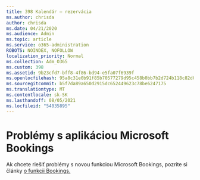 ```yaml
---
title: 398 Kalendár – rezervácia
ms.author: chrisda
author: chrisda
ms.date: 04/21/2020
ms.audience: Admin
ms.topic: article
ms.service: o365-administration
ROBOTS: NOINDEX, NOFOLLOW
localization_priority: Normal
ms.collection: Adm_O365
ms.custom: 398
ms.assetid: 9b23cfd7-bff8-4f86-bd94-e5fa07f6939f
ms.openlocfilehash: 95a8c31e0b91f85b70577279d95c458b0bb7b2d724b118c82d09fe96f09f78d2
ms.sourcegitcommit: b5f7da89a650d2915dc652449623c78be6247175
ms.translationtype: MT
ms.contentlocale: sk-SK
ms.lasthandoff: 08/05/2021
ms.locfileid: "54035895"
---
```

# <a name="issues-with-microsoft-bookings"></a>Problémy s aplikáciou Microsoft Bookings

Ak chcete riešiť problémy s novou funkciou Microsoft Bookings, pozrite si články [o funkcii Bookings.](https://docs.microsoft.com/microsoft-365/bookings/bookings-faq)
